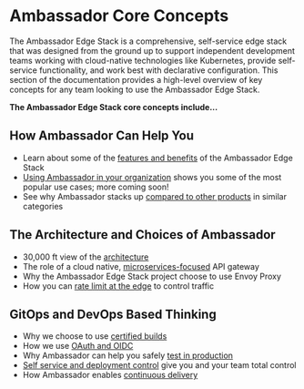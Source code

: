 # Ambassador Core Concepts

The Ambassador Edge Stack is a comprehensive, self-service edge stack that was designed from the ground up to support independent development teams working with cloud-native technologies like Kubernetes, provide self-service functionality, and work best with declarative configuration. This section of the documentation provides a high-level overview of key concepts for any team looking to use the Ambassador Edge Stack.

**The Ambassador Edge Stack core concepts include...**

## How Ambassador Can Help You

* Learn about some of the [features and benefits](../../about/features-and-benefits) of the Ambassador Edge Stack
* [Using Ambassador in your organization](../using-ambassador-in-org) shows you some of the most popular use cases; more coming soon!
* See why Ambassador stacks up [compared to other products](../../about/alternatives) in similar categories

## The Architecture and Choices of Ambassador

* 30,000 ft view of the [architecture](../architecture)
* The role of a cloud native, [microservices-focused](../../about/microservices-api-gateways) API gateway
* Why the Ambassador Edge Stack project choose to use Envoy Proxy
* How you can [rate limit at the edge](../../user-guide/rate-limiting) to control traffic

## GitOps and DevOps Based Thinking

* Why we choose to use [certified builds](../../user-guide/certified-builds)
* How we use [OAuth and OIDC](../auth-overview)
* Why Ambassador can help you safely [test in production](../../docs/dev-guide/test-in-prod)
* [Self service and deployment control](../developers) give you and your team total control
* How Ambassador enables [continuous delivery](../../user-guide/cd-declarative-gitops)
